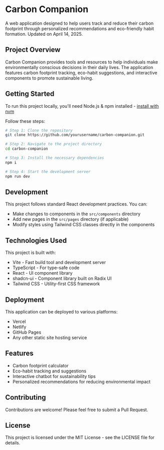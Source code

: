 # Carbon Companion

A web application designed to help users track and reduce their carbon footprint through personalized recommendations and eco-friendly habit formation. Updated on April 14, 2025.

## Project Overview

Carbon Companion provides tools and resources to help individuals make environmentally conscious decisions in their daily lives. The application features carbon footprint tracking, eco-habit suggestions, and interactive components to promote sustainable living.

## Getting Started

To run this project locally, you'll need Node.js & npm installed - [install with nvm](https://github.com/nvm-sh/nvm#installing-and-updating)

Follow these steps:

```sh
# Step 1: Clone the repository
git clone https://github.com/yourusername/carbon-companion.git

# Step 2: Navigate to the project directory
cd carbon-companion

# Step 3: Install the necessary dependencies
npm i

# Step 4: Start the development server
npm run dev
```

## Development

This project follows standard React development practices. You can:

- Make changes to components in the `src/components` directory
- Add new pages in the `src/pages` directory (if applicable)
- Modify styles using Tailwind CSS classes directly in the components

## Technologies Used

This project is built with:

- Vite - Fast build tool and development server
- TypeScript - For type-safe code
- React - UI component library
- shadcn-ui - Component library built on Radix UI
- Tailwind CSS - Utility-first CSS framework

## Deployment

This application can be deployed to various platforms:

- Vercel
- Netlify
- GitHub Pages
- Any other static site hosting service

## Features

- Carbon footprint calculator
- Eco-habit tracking and suggestions
- Interactive chatbot for sustainability tips
- Personalized recommendations for reducing environmental impact

## Contributing

Contributions are welcome! Please feel free to submit a Pull Request.

## License

This project is licensed under the MIT License - see the LICENSE file for details.

